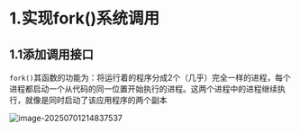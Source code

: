 # 1.实现fork()系统调用

## 1.1添加调用接口

​	`fork()`其函数的功能为：将运行着的程序分成2个（几乎）完全一样的进程，每个进程都启动一个从代码的同一位置开始执行的进程。这两个进程中的进程继续执行，就像是同时启动了该应用程序的两个副本

![image-20250701214837537](C:\Users\Lenovo\AppData\Roaming\Typora\typora-user-images\image-20250701214837537.png)